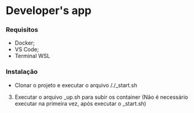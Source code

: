 # Developer's app

### Requisitos
- Docker;
- VS Code;
- Terminal WSL

### Instalação
- Clonar o projeto e executar o arquivo /./_start.sh


3. Executar o arquivo _up.sh para subir os container (Não é necessário executar na primeira vez, após executar o _start.sh)
